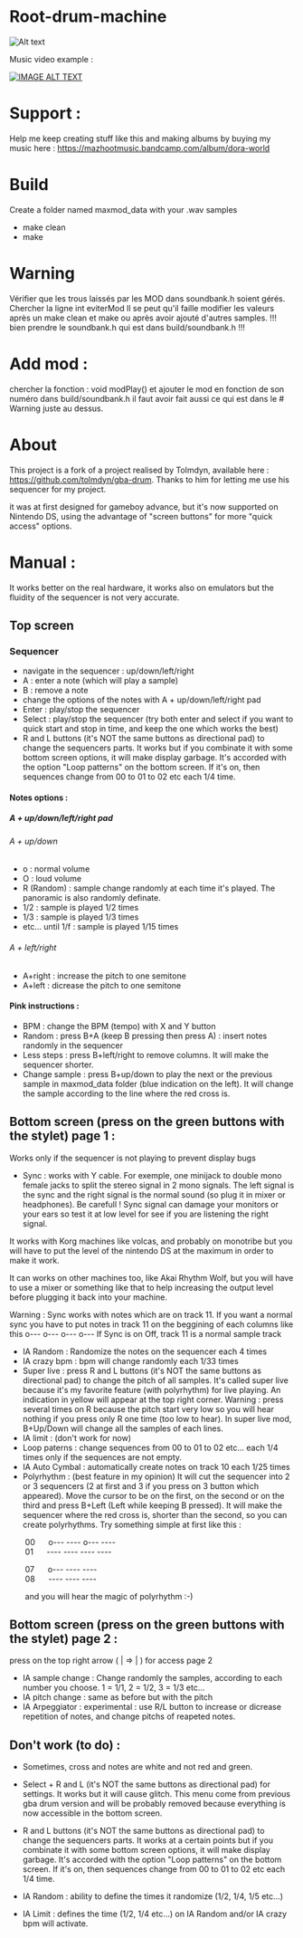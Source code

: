 # Root-drum-machine

![Alt text](root-drum-machine.jpg?raw=true "Root Drum Machine")

Music video example :   

[![IMAGE ALT TEXT](http://img.youtube.com/vi/fZjF7MMySLA/0.jpg)](https://youtu.be/fZjF7MMySLA "Root Drum Machine")

# Support :

Help me keep creating stuff like this and making albums by buying my music here :
https://mazhootmusic.bandcamp.com/album/dora-world

# Build

Create a folder named maxmod_data with your .wav samples

- make clean
- make

# Warning
Vérifier que les trous laissés par les MOD dans soundbank.h soient gérés. Chercher la ligne int eviterMod
Il se peut qu'il faille modifier les valeurs après un make clean et make ou après avoir ajouté d'autres samples.
!!! bien prendre le soundbank.h qui est dans build/soundbank.h !!!

# Add mod :
chercher la fonction : void modPlay()
et ajouter le mod en fonction de son numéro dans
build/soundbank.h il faut avoir fait aussi ce qui est dans le # Warning juste au dessus.


# About

This project is a fork of a project realised by Tolmdyn, available here : https://github.com/tolmdyn/gba-drum. 
Thanks to him for letting me use his sequencer for my project.

it was at first designed for gameboy advance, but it's now supported on Nintendo DS, using the advantage of "screen buttons" for more "quick access" options.

# Manual :

It works better on the real hardware, it works also on emulators but the fluidity of the sequencer is not very accurate.

## Top screen

### Sequencer

- navigate in the sequencer : up/down/left/right
- A : enter a note (which will play a sample) 
- B : remove a note
- change the options of the notes with A + up/down/left/right pad
- Enter : play/stop the sequencer
- Select : play/stop the sequencer
(try both enter and select if you want to quick start and stop in time, and keep the one which works the best)
- R and L buttons (it's NOT the same buttons as directional pad) to change the sequencers parts. It works but if you combinate it with some bottom screen options, it will make display garbage.
It's accorded with the option "Loop patterns" on the bottom screen. If it's on, then sequences change from 00 to 01 to 02 etc each 1/4 time.

#### Notes options :
##### A + up/down/left/right pad
###### A + up/down

- o : normal volume
- O : loud volume
- R (Random) : sample change randomly at each time it's played. The panoramic is also randomly definate.
- 1/2 : sample is played 1/2 times
- 1/3 : sample is played 1/3 times
- etc... until 1/f : sample is played 1/15 times

###### A + left/right

- A+right : increase the pitch to one semitone
- A+left : dicrease the pitch to one semitone 

#### Pink instructions :

- BPM : change the BPM (tempo) with X and Y button
- Random : press B+A (keep B pressing then press A) : insert notes randomly in the sequencer
- Less steps : press B+left/right to remove columns. It will make the sequencer shorter.
- Change sample : press B+up/down to play the next or the previous sample in maxmod_data folder (blue indication on the left). It will change the sample according to the line where the red cross is.

## Bottom screen (press on the green buttons with the stylet) page 1 :

Works only if the sequencer is not playing to prevent display bugs

- Sync : works with Y cable. For exemple, one minijack to double mono female jacks to split the stereo signal in 2 mono signals. The left signal is the sync and the right signal is the normal sound (so plug it in mixer or headphones). Be carefull ! Sync signal can damage your monitors or your ears so test it at low level for see if you are listening the right signal. 

It works with Korg machines like volcas, and probably on monotribe but you will have to put the level of the nintendo DS at the maximum in order to make it work.

It can works on other machines too, like Akai Rhythm Wolf, but you will have to use a mixer or something like that to help increasing the output level before plugging it back into your machine. 

Warning : Sync works with notes which are on track 11. If you want a normal sync you have to put notes in track 11 on the beggining of each columns like this o--- o--- o--- o---
If Sync is on Off, track 11 is a normal sample track

- IA Random : Randomize the notes on the sequencer each 4 times
- IA crazy bpm : bpm will change randomly each 1/33 times
- Super live : press R and L buttons (it's NOT the same buttons as directional pad) to change the pitch of all samples. It's called super live because it's my favorite feature (with polyrhythm) for live playing.
An indication in yellow will appear at the top right corner.
Warning : press several times on R because the pitch start very low so you will hear nothing if you press only R one time (too low to hear).
In super live mod, B+Up/Down will change all the samples of each lines.
- IA limit : (don't work for now)
- Loop paterns : change sequences from 00 to 01 to 02 etc... each 1/4 times only if the sequences are not empty.
- IA Auto Cymbal : automatically create notes on track 10 each 1/25 times
- Polyrhythm : (best feature in my opinion)
It will cut the sequencer into 2 or 3 sequencers (2 at first and 3 if you press on 3 button which appeared). Move the cursor to be on the first, on the second or on the third and press B+Left (Left while keeping B pressed). It will make the sequencer where the red cross is, shorter than the second, so you can create polyrhythms. Try something simple at first like this :

&nbsp;&nbsp;&nbsp;&nbsp;&nbsp;&nbsp;&nbsp;00&nbsp;&nbsp;&nbsp;&nbsp;&nbsp;  o--- ---- o--- ----  
&nbsp;&nbsp;&nbsp;&nbsp;&nbsp;&nbsp;&nbsp;01&nbsp;&nbsp;&nbsp;&nbsp;&nbsp;  ---- ---- ---- ----

&nbsp;&nbsp;&nbsp;&nbsp;&nbsp;&nbsp;&nbsp;07&nbsp;&nbsp;&nbsp;&nbsp;&nbsp;  o--- ---- ----  
&nbsp;&nbsp;&nbsp;&nbsp;&nbsp;&nbsp;&nbsp;08&nbsp;&nbsp;&nbsp;&nbsp;&nbsp;  ---- ---- ----

&nbsp;&nbsp;&nbsp;&nbsp;&nbsp;&nbsp;&nbsp;and you will hear the magic of polyrhythm :-)

## Bottom screen (press on the green buttons with the stylet) page 2 :

press on the top right arrow ( | => | ) for access page 2

- IA sample change : Change randomly the samples, according to each number you choose. 1 = 1/1, 2 = 1/2, 3 = 1/3 etc...
- IA pitch change : same as before but with the pitch
- IA Arpeggiator : experimental : use R/L button to increase or dicrease repetition of notes, and change pitchs of reapeted notes.


## Don't work (to do) :

- Sometimes, cross and notes are white and not red and green.

- Select + R and L (it's NOT the same buttons as directional pad) for settings. It works but it will cause glitch. This menu come from previous gba drum version and will be probably removed because everything is now accessible in the bottom screen. 

- R and L buttons (it's NOT the same buttons as directional pad) to change the sequencers parts. It works at a certain points but if you combinate it with some bottom screen options, it will make display garbage.
It's accorded with the option "Loop patterns" on the bottom screen. If it's on, then sequences change from 00 to 01 to 02 etc each 1/4 time.

- IA Random : ability to define the times it randomize (1/2, 1/4, 1/5 etc...)

- IA Limit : defines the time (1/2, 1/4 etc...) on IA Random and/or IA crazy bpm will activate.